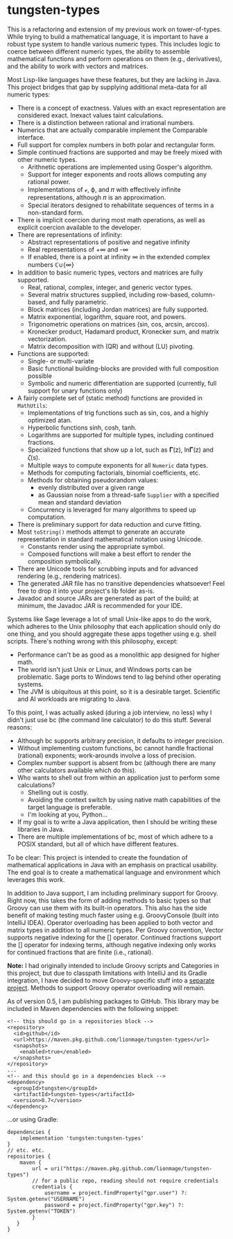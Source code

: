 # tungsten-types
This is a refactoring and extension of my previous work on tower-of-types.
While trying to build a mathematical language, it is important to have a
robust type system to handle various numeric types.  This includes logic
to coerce between different numeric types, the ability to assemble
mathematical functions and perform operations on them (e.g., derivatives),
and the ability to work with vectors and matrices.

Most Lisp-like languages have these features, but they are lacking in Java.
This project bridges that gap by supplying additional meta-data for all
numeric types:
* There is a concept of exactness.  Values with an exact representation are considered exact. Inexact values taint calculations.
* There is a distinction between rational and irrational numbers.
* Numerics that are actually comparable implement the Comparable interface.
* Full support for complex numbers in both polar and rectangular form.
* Simple continued fractions are supported and may be freely mixed with other numeric types.
  * Arithnetic operations are implemented using Gosper's algorithm.
  * Support for integer exponents and roots allows computing any rational power.
  * Implementations of ℯ, ϕ, and 𝜋 with effectively infinite representations, although 𝜋 is an approximation.
  * Special iterators designed to rehabilitate sequences of terms in a non-standard form.
* There is implicit coercion during most math operations, as well as explicit coercion available to the developer.
* There are representations of infinity:
  * Abstract representations of positive and negative infinity
  * Real representations of +∞ and -∞
  * If enabled, there is a point at infinity ∞ in the extended complex numbers ℂ∪{∞}
* In addition to basic numeric types, vectors and matrices are fully supported.
  * Real, rational, complex, integer, and generic vector types.
  * Several matrix structures supplied, including row-based, column-based, and fully parametric.
  * Block matrices (including Jordan matrices) are fully supported.
  * Matrix exponential, logarithm, square root, and powers.
  * Trigonometric operations on matrices (sin, cos, arcsin, arccos).
  * Kronecker product, Hadamard product, Kronecker sum, and matrix vectorization.
  * Matrix decomposition with (QR) and without (LU) pivoting.
* Functions are supported:
  * Single- or multi-variate
  * Basic functional building-blocks are provided with full composition possible
  * Symbolic and numeric differentiation are supported (currently, full support for unary functions only)
* A fairly complete set of (static method) functions are provided in `MathUtils`:
  * Implementations of trig functions such as sin, cos, and a highly optimized atan.
  * Hyperbolic functions sinh, cosh, tanh.
  * Logarithms are supported for multiple types, including continued fractions.
  * Specialized functions that show up a lot, such as 𝚪(z), ln𝚪(z) and 𝜁(s).
  * Multiple ways to compute exponents for all `Numeric` data types.
  * Methods for computing factorials, binomial coefficients, etc.
  * Methods for obtaining pseudorandom values:
    * evenly distributed over a given range
    * as Gaussian noise from a thread-safe `Supplier` with a specified mean and standard deviation
  * Concurrency is leveraged for many algorithms to speed up computation.
* There is preliminary support for data reduction and curve fitting.
* Most `toString()` methods attempt to generate an accurate representation in standard mathematical notation using Unicode.
  * Constants render using the appropriate symbol.
  * Composed functions will make a best effort to render the composition symbolically.
* There are Unicode tools for scrubbing inputs and for advanced rendering (e.g., rendering matrices).
* The generated JAR file has no transitive dependencies whatsoever! Feel free to drop it into your project's lib folder as-is.
* Javadoc and source JARs are generated as part of the build; at minimum, the Javadoc JAR is recommended for your IDE.

Systems like Sage leverage a lot of small Unix-like apps to do the work,
which adheres to the Unix philosophy that each application should only do
one thing, and you should aggregate these apps together using e.g. shell
scripts.  There's nothing wrong with this philosophy, except:
* Performance can't be as good as a monolithic app designed for higher math.
* The world isn't just Unix or Linux, and Windows ports can be problematic.  Sage ports to Windows tend to lag behind other operating systems.
* The JVM is ubiquitous at this point, so it is a desirable target.  Scientific and AI workloads are migrating to Java.

To this point, I was actually asked (during a job interview, no less) why
I didn't just use bc (the command line calculator) to do this stuff.
Several reasons:
* Although bc supports arbitrary precision, it defaults to integer precision.
* Without implementing custom functions, bc cannot handle fractional (rational) exponents; work-arounds involve a loss of precision.
* Complex number support is absent from bc (although there are many other calculators available which do this).
* Who wants to shell out from within an application just to perform some calculations?
    * Shelling out is costly.
    * Avoiding the context switch by using native math capabilities of the target language is preferable.
    * I'm looking at you, Python...
* If my goal is to write a Java application, then I should be writing these libraries in Java.
* There are multiple implementations of bc, most of which adhere to a POSIX standard, but all of which have different features.

To be clear: This project is intended to create the foundation of mathematical
applications in Java with an emphasis on practical usability.  The end goal is
to create a mathematical language and environment which leverages this work.

In addition to Java support, I am including preliminary support for Groovy. Right now, this
takes the form of adding methods to basic types so that Groovy can use them with its
built-in operators. This also has the side benefit of making testing much faster using
e.g. GroovyConsole (built into IntelliJ IDEA). Operator overloading has been applied to
both vector and matrix types in addition to all numeric types. Per Groovy convention,
Vector supports negative indexing for the [] operator.  Continued fractions support
the [] operator for indexing terms, although negative indexing only works for continued
fractions that are finite (i.e., rational).

**Note:** I had originally intended to
include Groovy scripts and Categories in this project, but due to classpath limitations
with IntelliJ and its Gradle integration, I have decided to move Groovy-specific stuff
into a [separate project](https://github.com/lionmage/tungsten-groovy).
Methods to support Groovy operator overloading will remain.

As of version 0.5, I am publishing packages to GitHub.  This library may be included in Maven
dependencies with the following snippet:

```Maven POM
<!-- this should go in a repositories block -->
<repository>
  <id>github</id>
  <url>https://maven.pkg.github.com/lionmage/tungsten-types</url>
  <snapshots>
    <enabled>true</enabled>
  </snapshots>
</repository>
...
<!-- and this should go in a dependencies block -->
<dependency>
  <groupId>tungsten</groupId>
  <artifactId>tungsten-types</artifactId>
  <version>0.7</version>
</dependency>
```

...or using Gradle:

```Gradle
dependencies {
    implementation 'tungsten:tungsten-types'
}
// etc. etc.
repositories {
    maven {
        url = uri("https://maven.pkg.github.com/lionmage/tungsten-types")
        // for a public repo, reading should not require credentials
        credentials {
            username = project.findProperty("gpr.user") ?: System.getenv("USERNAME")
            password = project.findProperty("gpr.key") ?: System.getenv("TOKEN")
        }
   }
}
```